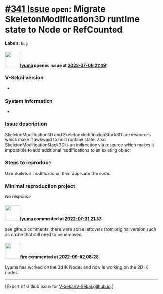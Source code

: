 # [\#341 Issue](https://github.com/V-Sekai/V-Sekai.github.io/issues/341) `open`: Migrate SkeletonModification3D runtime state to Node or RefCounted
**Labels**: `bug`


#### <img src="https://avatars.githubusercontent.com/u/39946030?v=4" width="50">[lyuma](https://github.com/lyuma) opened issue at [2022-07-06 21:49](https://github.com/V-Sekai/V-Sekai.github.io/issues/341):

### V-Sekai version

*

### System information

*

### Issue description

SkeletonModification3D and SkeletonModificationStack3D are resources which make it awkward to hold runtime state. Also SkeletonModificationStack3D is an indirection via resource which makes it impossible to add additional modifications to an existing object 

### Steps to reproduce

Use skeleton modifications, then duplicate the node.

### Minimal reproduction project

_No response_

#### <img src="https://avatars.githubusercontent.com/u/39946030?v=4" width="50">[lyuma](https://github.com/lyuma) commented at [2022-07-31 21:57](https://github.com/V-Sekai/V-Sekai.github.io/issues/341#issuecomment-1200508013):

see github comments. there were some leftovers from original version such as cache that still need to be removed.

#### <img src="https://avatars.githubusercontent.com/u/32321?u=c2e06a3d2b49a467aa907e54aa259516440267cc&v=4" width="50">[fire](https://github.com/fire) commented at [2022-09-02 08:28](https://github.com/V-Sekai/V-Sekai.github.io/issues/341#issuecomment-1235222082):

Lyuma has worked on the 3d IK Nodes and now is working on the 2D IK nodes.


-------------------------------------------------------------------------------



[Export of Github issue for [V-Sekai/V-Sekai.github.io](https://github.com/V-Sekai/V-Sekai.github.io).]

